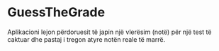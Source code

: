 # GuessTheGrade
Aplikacioni lejon përdoruesit të japin një vlerësim (notë) për një test të caktuar dhe pastaj i tregon atyre notën reale të marrë. 
